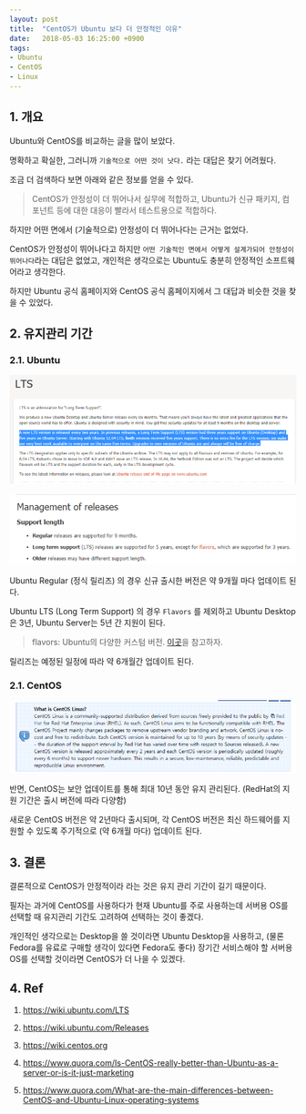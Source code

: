 ```yaml
---
layout: post
title:  "CentOS가 Ubuntu 보다 더 안정적인 이유"
date:   2018-05-03 16:25:00 +0900
tags:
- Ubuntu
- CentOS
- Linux
---
```


## 1. 개요

Ubuntu와 CentOS를 비교하는 글을 많이 보았다. 

명확하고 확실한, 그러니까 `기술적으로 어떤 것이 낫다.` 라는 대답은 찾기 어려웠다.

조금 더 검색하다 보면 아래와 같은 정보를 얻을 수 있다.

> CentOS가 안정성이 더 뛰어나서 실무에 적합하고,
> Ubuntu가 신규 패키지, 컴포넌트 등에 대한 대응이 빨라서 테스트용으로 적합하다.

하지만 어떤 면에서 (기술적으로) 안정성이 더 뛰어나다는 근거는 없었다.

CentOS가 안정성이 뛰어나다고 하지만 `어떤 기술적인 면에서 어떻게 설계가되어 안정성이 뛰어나다`라는 대답은 없었고, 개인적은 생각으로는 Ubuntu도 충분히 안정적인 소프트웨어라고 생각한다. 

하지만 Ubuntu 공식 홈페이지와 CentOS 공식 홈페이지에서 그 대답과 비슷한 것을 찾을 수 있었다.

## 2. 유지관리 기간

### 2.1. Ubuntu

![LTS 버전의 정보](https://raw.githubusercontent.com/rainofpainki/rainofpainki.github.io/master/assets/img/ubuntu_vs_centos/01.PNG "https://wiki.ubuntu.com/LTS")

![Release 정보](https://raw.githubusercontent.com/rainofpainki/rainofpainki.github.io/master/assets/img/ubuntu_vs_centos/02.PNG "https://wiki.ubuntu.com/Releases")

Ubuntu Regular (정식 릴리즈) 의 경우 신규 출시한 버전은 약 9개월 마다 업데이트 된다.

Ubuntu LTS (Long Term Support) 의 경우 `Flavors` 를 제외하고 Ubuntu Desktop은 3년, Ubuntu Server는 5년 간 지원이 된다.

> flavors: Ubuntu의 다양한 커스텀 버전. [이곳](https://wiki.ubuntu.com/UbuntuFlavors)을 참고하자.

릴리즈는 예정된 일정에 따라 약 6개월간 업데이트 된다.

### 2.1. CentOS

![CentOS Wiki 홈페이지](https://raw.githubusercontent.com/rainofpainki/rainofpainki.github.io/master/assets/img/ubuntu_vs_centos/03.PNG "https://wiki.centos.org/")

반면, CentOS는 보안 업데이트를 통해 최대 10년 동안 유지 관리된다. (RedHat의 지원 기간은 출시 버전에 따라 다양함)

새로운 CentOS 버전은 약 2년마다 출시되며, 각 CentOS 버전은 최신 하드웨어를 지원할 수 있도록 주기적으로 (약 6개월 마다) 업데이트 된다.


## 3. 결론

결론적으로 CentOS가 안정적이라 라는 것은 유지 관리 기간이 길기 때문이다.

필자는 과거에 CentOS를 사용하다가 현재 Ubuntu를 주로 사용하는데 서버용 OS를 선택할 때 유지관리 기간도 고려하여 선택하는 것이 좋겠다.

개인적인 생각으로는 Desktop을 쓸 것이라면 Ubuntu Desktop을 사용하고, (물론 Fedora를 유료로 구매할 생각이 있다면 Fedora도 좋다) 장기간 서비스해야 할 서버용 OS를 선택할 것이라면 CentOS가 더 나을 수 있겠다.  


## 4. Ref

1) https://wiki.ubuntu.com/LTS

2) https://wiki.ubuntu.com/Releases

3) https://wiki.centos.org

4) https://www.quora.com/Is-CentOS-really-better-than-Ubuntu-as-a-server-or-is-it-just-marketing

5) https://www.quora.com/What-are-the-main-differences-between-CentOS-and-Ubuntu-Linux-operating-systems
